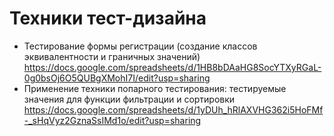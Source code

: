 # Техники тест-дизайна

- Тестирование формы регистрации (создание классов эквивалентности и граничных значений) https://docs.google.com/spreadsheets/d/1HB8bDAaHG8SocYTXyRGaL-0g0bsOj6O5QUBgXMohI7I/edit?usp=sharing
- Применение техники попарного тестирования: тестируемые значения для функции фильтрации и сортировки https://docs.google.com/spreadsheets/d/1yDUh_hRlAXVHG362i5HoFMf-_sHqVyz2GznaSsIMd1o/edit?usp=sharing
